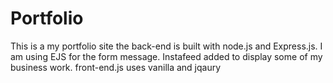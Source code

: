 # Portfolio 
This is a my portfolio site the back-end is built with node.js and Express.js.
I am using EJS for the form message.
Instafeed added to display some of my business work.
front-end.js uses vanilla and jqaury

